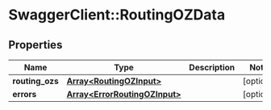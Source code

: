 # SwaggerClient::RoutingOZData

## Properties
Name | Type | Description | Notes
------------ | ------------- | ------------- | -------------
**routing_ozs** | [**Array&lt;RoutingOZInput&gt;**](RoutingOZInput.md) |  | [optional] 
**errors** | [**Array&lt;ErrorRoutingOZInput&gt;**](ErrorRoutingOZInput.md) |  | [optional] 


